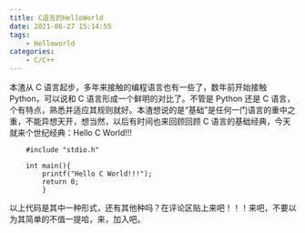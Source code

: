 ```yaml
---
title: C语言的HelloWorld
date: 2021-06-27 15:14:55
tags:
    - Helloworld
categories:
    - C/C++
---
```


本渣从 C 语言起步，多年来接触的编程语言也有一些了，数年前开始接触Python，可以说和 C 语言形成一个鲜明的对比了。不管是 Python 还是 C 语言，个有特点，熟悉并适应其规则就好。本渣想说的是“基础”是任何一门语言的重中之重，不能异想天开，想当然，以后有时间也来回顾回顾 C 语言的基础经典，今天就来个世纪经典：Hello C World!!!

```
    #include "stdio.h"

    int main(){
        printf("Hello C World!!!");
        return 0;
        }
```
以上代码是其中一种形式，还有其他种吗？在评论区贴上来吧！！！来吧，不要以为其简单的不值一提哈，来，加入吧。

